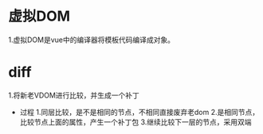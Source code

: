 # 虚拟DOM
1.虚拟DOM是vue中的编译器将模板代码编译成对象。


# diff
1.将新老VDOM进行比较，并生成一个补丁


- 过程
1.同层比较，是不是相同的节点，不相同直接废弃老dom
2.是相同节点，比较节点上面的属性，产生一个补丁包
3.继续比较下一层的节点，采用双端